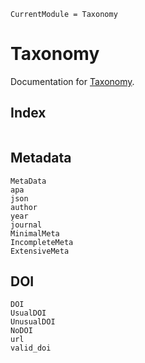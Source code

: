 ```@meta
CurrentModule = Taxonomy
```

# Taxonomy

Documentation for [Taxonomy](https://github.com/StructuralEquationModels/Taxonomy.jl).

## Index

```@index
```
## Metadata

```@docs
MetaData
apa
json
author
year
journal
MinimalMeta
IncompleteMeta
ExtensiveMeta
```

## DOI

```@docs
DOI
UsualDOI
UnusualDOI
NoDOI
url
valid_doi
```
